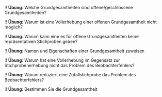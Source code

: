 !! **Übung**: Welche Grundgesamtheiten sind offene/geschlossene Grundgesamtheiten?

!! **Übung**: Warum ist eine Vollerhebung einer offenen Grundgesamtheit nicht möglich?

!! **Übung**: Warum kann eine es für offene Grundgesamtheiten keine repräsentativen Stichproben geben?

!! **Übung**: Namen und Eigenschaften einer Grundgesamtheit zuweisen

!! **Übung**: Warum hat eine Vollerhebung im Gegensatz zur Stichprobenerhebung nicht das Problem des Beobachterfehlers?

!! **Übung**: Warum reduziert eine Zufallstichprobe das Problem des Beobachterfehlers?

!! **Übung**: Bestimmen Sie die Grundgesamtheit

